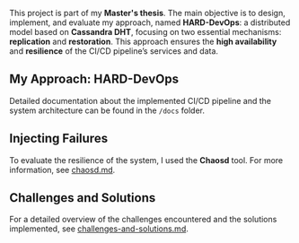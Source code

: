This project is part of my **Master's thesis**. The main objective is to design, implement, and evaluate my approach, named **HARD-DevOps**: a distributed model based on **Cassandra DHT**, focusing on two essential mechanisms: **replication** and **restoration**. This approach ensures the **high availability** and **resilience** of the CI/CD pipeline’s services and data.

## My Approach: **HARD-DevOps**
Detailed documentation about the implemented CI/CD pipeline and the system architecture can be found in the `/docs` folder.

## Injecting Failures
To evaluate the resilience of the system, I used the **Chaosd** tool. For more information, see [chaosd.md](chaosd.md).

## Challenges and Solutions
For a detailed overview of the challenges encountered and the solutions implemented, see [challenges-and-solutions.md](challenges-and-solutions.md).
